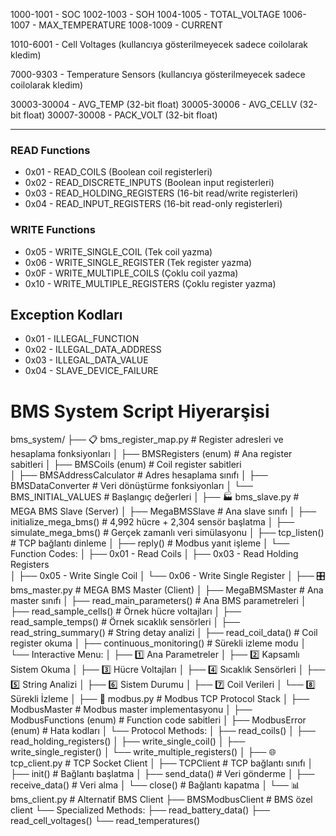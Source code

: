 1000-1001 - SOC 
1002-1003 - SOH 
1004-1005 - TOTAL_VOLTAGE 
1006-1007 - MAX_TEMPERATURE
1008-1009 - CURRENT 

1010-6001 - Cell Voltages (kullancıya gösterilmeyecek sadece coilolarak kledim)

7000-9303 - Temperature Sensors (kullancıya gösterilmeyecek sadece coilolarak kledim)

30003-30004 - AVG_TEMP (32-bit float)
30005-30006 - AVG_CELLV (32-bit float)
30007-30008 - PACK_VOLT (32-bit float) 


****************************************************************************

### READ Functions
- 0x01 - READ_COILS (Boolean coil registerleri)
- 0x02 - READ_DISCRETE_INPUTS (Boolean input registerleri)
- 0x03 - READ_HOLDING_REGISTERS (16-bit read/write registerleri)
- 0x04 - READ_INPUT_REGISTERS (16-bit read-only registerleri)

### WRITE Functions
- 0x05 - WRITE_SINGLE_COIL (Tek coil yazma)
- 0x06 - WRITE_SINGLE_REGISTER (Tek register yazma)
- 0x0F - WRITE_MULTIPLE_COILS (Çoklu coil yazma)
- 0x10 - WRITE_MULTIPLE_REGISTERS (Çoklu register yazma)

## Exception Kodları
- 0x01 - ILLEGAL_FUNCTION
- 0x02 - ILLEGAL_DATA_ADDRESS
- 0x03 - ILLEGAL_DATA_VALUE
- 0x04 - SLAVE_DEVICE_FAILURE

# BMS System Script Hiyerarşisi

bms_system/
├── 📋 bms_register_map.py      # Register adresleri ve hesaplama fonksiyonları
│   ├── BMSRegisters (enum)     # Ana register sabitleri
│   ├── BMSCoils (enum)         # Coil register sabitleri  
│   ├── BMSAddressCalculator    # Adres hesaplama sınıfı
│   ├── BMSDataConverter        # Veri dönüştürme fonksiyonları
│   └── BMS_INITIAL_VALUES      # Başlangıç değerleri
│
├── 🏭 bms_slave.py             # MEGA BMS Slave (Server)
│   ├── MegaBMSSlave            # Ana slave sınıfı
│   ├── initialize_mega_bms()   # 4,992 hücre + 2,304 sensör başlatma
│   ├── simulate_mega_bms()     # Gerçek zamanlı veri simülasyonu
│   ├── tcp_listen()            # TCP bağlantı dinleme
│   ├── reply()                 # Modbus yanıt işleme
│   └── Function Codes:
│       ├── 0x01 - Read Coils
│       ├── 0x03 - Read Holding Registers  
│       ├── 0x05 - Write Single Coil
│       └── 0x06 - Write Single Register
│
├── 🎛️ bms_master.py            # MEGA BMS Master (Client)
│   ├── MegaBMSMaster           # Ana master sınıfı
│   ├── read_main_parameters()  # Ana BMS parametreleri
│   ├── read_sample_cells()     # Örnek hücre voltajları
│   ├── read_sample_temps()     # Örnek sıcaklık sensörleri
│   ├── read_string_summary()   # String detay analizi
│   ├── read_coil_data()        # Coil register okuma
│   ├── continuous_monitoring() # Sürekli izleme modu
│   └── Interactive Menu:
│       ├── 1️⃣ Ana Parametreler
│       ├── 2️⃣ Kapsamlı Sistem Okuma
│       ├── 3️⃣ Hücre Voltajları
│       ├── 4️⃣ Sıcaklık Sensörleri
│       ├── 5️⃣ String Analizi
│       ├── 6️⃣ Sistem Durumu
│       ├── 7️⃣ Coil Verileri
│       └── 8️⃣ Sürekli İzleme
│
├── 📡 modbus.py                # Modbus TCP Protocol Stack
│   ├── ModbusMaster            # Modbus master implementasyonu
│   ├── ModbusFunctions (enum)  # Function code sabitleri
│   ├── ModbusError (enum)      # Hata kodları
│   └── Protocol Methods:
│       ├── read_coils()
│       ├── read_holding_registers()
│       ├── write_single_coil()
│       ├── write_single_register()
│       └── write_multiple_registers()
│
├── 🌐 tcp_client.py            # TCP Socket Client
│   ├── TCPClient               # TCP bağlantı sınıfı
│   ├── init()                  # Bağlantı başlatma
│   ├── send_data()             # Veri gönderme
│   ├── receive_data()          # Veri alma
│   └── close()                 # Bağlantı kapatma
│
└── 📊 bms_client.py            # Alternatif BMS Client
    ├── BMSModbusClient         # BMS özel client
    └── Specialized Methods:
        ├── read_battery_data()
        ├── read_cell_voltages()
        └── read_temperatures()


